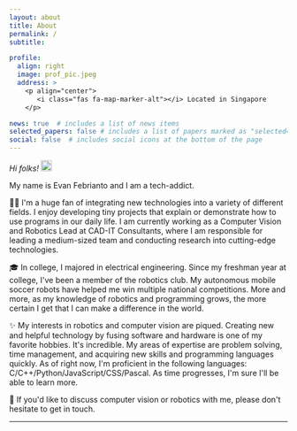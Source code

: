 ```yaml
---
layout: about
title: About
permalink: /
subtitle: 

profile:
  align: right
  image: prof_pic.jpeg
  address: >
    <p align="center">
       <i class="fas fa-map-marker-alt"></i> Located in Singapore
    </p>

news: true  # includes a list of news items
selected_papers: false # includes a list of papers marked as "selected={true}"
social: false  # includes social icons at the bottom of the page
---
```



*Hi folks!*  <img src="https://media.giphy.com/media/hvRJCLFzcasrR4ia7z/giphy.gif" width="20px">

My name is Evan Febrianto and I am a tech-addict.

👨‍💻 I'm a huge fan of integrating new technologies into a variety of different fields. I enjoy developing tiny projects that explain or demonstrate how to use programs in our daily life. I am currently working as a Computer Vision and Robotics Lead at CAD-IT Consultants, where I am responsible for leading a medium-sized team and conducting research into cutting-edge technologies.

🎓 In college, I majored in electrical engineering. Since my freshman year at college, I've been a member of the robotics club. My autonomous mobile soccer robots have helped me win multiple national competitions. More and more, as my knowledge of robotics and programming grows, the more certain I get that I can make a difference in the world.

✨ My interests in robotics and computer vision are piqued. Creating new and helpful technology by fusing software and hardware is one of my favorite hobbies. It's incredible. My areas of expertise are problem solving, time management, and acquiring new skills and programming languages quickly. As of right now, I'm proficient in the following languages: C/C++/Python/JavaScript/CSS/Pascal. As time progresses, I'm sure I'll be able to learn more.

📌 If you'd like to discuss computer vision or robotics with me, please don't hesitate to get in touch.

----

